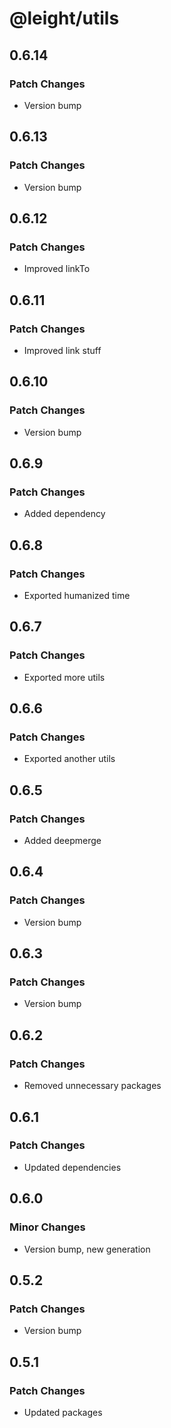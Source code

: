 # @leight/utils

## 0.6.14

### Patch Changes

- Version bump

## 0.6.13

### Patch Changes

- Version bump

## 0.6.12

### Patch Changes

- Improved linkTo

## 0.6.11

### Patch Changes

- Improved link stuff

## 0.6.10

### Patch Changes

- Version bump

## 0.6.9

### Patch Changes

- Added dependency

## 0.6.8

### Patch Changes

- Exported humanized time

## 0.6.7

### Patch Changes

- Exported more utils

## 0.6.6

### Patch Changes

- Exported another utils

## 0.6.5

### Patch Changes

- Added deepmerge

## 0.6.4

### Patch Changes

- Version bump

## 0.6.3

### Patch Changes

- Version bump

## 0.6.2

### Patch Changes

- Removed unnecessary packages

## 0.6.1

### Patch Changes

- Updated dependencies

## 0.6.0

### Minor Changes

- Version bump, new generation

## 0.5.2

### Patch Changes

- Version bump

## 0.5.1

### Patch Changes

- Updated packages
